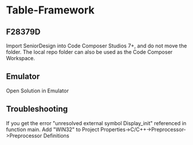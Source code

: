 # Table-Framework

## F28379D
Import SeniorDesign into Code Composer Studios 7+, and do not move the folder.
The local repo folder can also be used as the Code Composer Workspace.

## Emulator
Open Solution in Emulator

## Troubleshooting
If you get the error "unresolved external symbol Display_init" referenced in function main. Add "WIN32" to Project Properties->C/C++->Preprocessor->Preprocessor Definitions